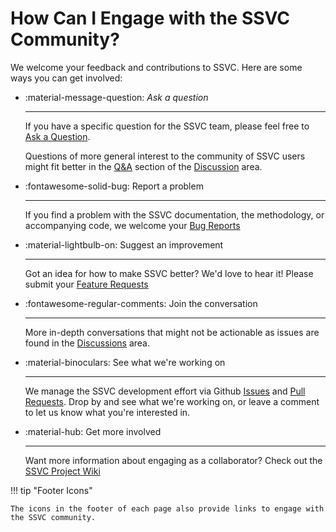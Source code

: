 # How Can I Engage with the SSVC Community?

We welcome your feedback and contributions to SSVC. Here are some ways you can get involved:

<div class="grid cards" markdown>

- :material-message-question: _Ask a question_

    ---

    If you have a specific question for the SSVC team, please feel free to 
    [Ask a Question](https://github.com/CERTCC/SSVC/issues/new?template=question.md).
 
    Questions of more general interest to the community of SSVC users might fit better in the
    [Q&A](https://github.com/CERTCC/SSVC/discussions/categories/q-a) section of the
    [Discussion](https://github.com/CERTCC/SSVC/discussions) area.

- :fontawesome-solid-bug: Report a problem

    ---

    If you find a problem with the SSVC documentation, the methodology, or accompanying code, we
    welcome your [Bug Reports](https://github.com/CERTCC/SSVC/issues/new?template=bug_report.md)
    
- :material-lightbulb-on: Suggest an improvement

    ---
    Got an idea for how to make SSVC better? We'd love to hear it! Please submit your
    [Feature Requests](https://github.com/CERTCC/SSVC/issues/new?labels=enhancement)
 
- :fontawesome-regular-comments: Join the conversation

    ---

    More in-depth conversations that might not be actionable as issues are found in the
    [Discussions](https://github.com/CERTCC/SSVC/discussions) area.

- :material-binoculars: See what we're working on

    ---

    We manage the SSVC development effort via Github [Issues](https://github.com/CERTCC/SSVC/issues) and
    [Pull Requests](https://github.com/CERTCC/SSVC/pulls). 
    Drop by and see what we're working on, or leave a comment to let us know what you're interested in.

- :material-hub: Get more involved

    ---

    Want more information about engaging as a collaborator? Check out the [SSVC Project Wiki](https://github.com/CERTCC/SSVC/wiki)
    
</div>


!!! tip "Footer Icons"

    The icons in the footer of each page also provide links to engage with the SSVC community.
